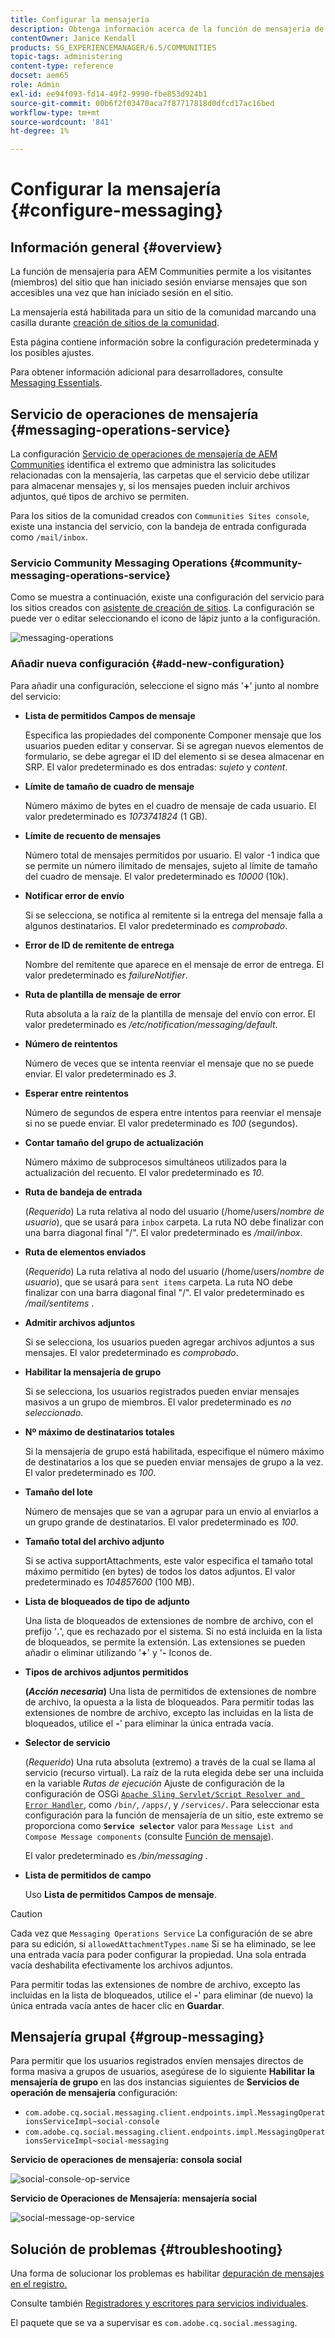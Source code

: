 ```yaml
---
title: Configurar la mensajería
description: Obtenga información acerca de la función de mensajería de AEM Communities que permite a los visitantes (miembros) del sitio que han iniciado sesión enviarse mensajes entre sí.
contentOwner: Janice Kendall
products: SG_EXPERIENCEMANAGER/6.5/COMMUNITIES
topic-tags: administering
content-type: reference
docset: aem65
role: Admin
exl-id: ee94f093-fd14-49f2-9990-fbe853d924b1
source-git-commit: 00b6f2f03470aca7f87717818d0dfcd17ac16bed
workflow-type: tm+mt
source-wordcount: '841'
ht-degree: 1%

---
```


# Configurar la mensajería {#configure-messaging}

## Información general {#overview}

La función de mensajería para AEM Communities permite a los visitantes (miembros) del sitio que han iniciado sesión enviarse mensajes que son accesibles una vez que han iniciado sesión en el sitio.

La mensajería está habilitada para un sitio de la comunidad marcando una casilla durante [creación de sitios de la comunidad](/help/communities/sites-console.md).

Esta página contiene información sobre la configuración predeterminada y los posibles ajustes.

Para obtener información adicional para desarrolladores, consulte [Messaging Essentials](/help/communities/essentials-messaging.md).

## Servicio de operaciones de mensajería {#messaging-operations-service}

La configuración [Servicio de operaciones de mensajería de AEM Communities](https://localhost:4502/system/console/configMgr/com.adobe.cq.social.messaging.client.endpoints.impl.MessagingOperationsServiceImpl) identifica el extremo que administra las solicitudes relacionadas con la mensajería, las carpetas que el servicio debe utilizar para almacenar mensajes y, si los mensajes pueden incluir archivos adjuntos, qué tipos de archivo se permiten.

Para los sitios de la comunidad creados con `Communities Sites console`, existe una instancia del servicio, con la bandeja de entrada configurada como `/mail/inbox`.

### Servicio Community Messaging Operations {#community-messaging-operations-service}

Como se muestra a continuación, existe una configuración del servicio para los sitios creados con [asistente de creación de sitios](/help/communities/sites-console.md). La configuración se puede ver o editar seleccionando el icono de lápiz junto a la configuración.

![messaging-operations](assets/messaging-operations.png)

### Añadir nueva configuración {#add-new-configuration}

Para añadir una configuración, seleccione el signo más &#39;**+**&#39; junto al nombre del servicio:

* **Lista de permitidos Campos de mensaje**

  Especifica las propiedades del componente Componer mensaje que los usuarios pueden editar y conservar. Si se agregan nuevos elementos de formulario, se debe agregar el ID del elemento si se desea almacenar en SRP. El valor predeterminado es dos entradas: *sujeto* y *content*.

* **Límite de tamaño de cuadro de mensaje**

  Número máximo de bytes en el cuadro de mensaje de cada usuario. El valor predeterminado es *1073741824* (1 GB).

* **Límite de recuento de mensajes**

  Número total de mensajes permitidos por usuario. El valor -1 indica que se permite un número ilimitado de mensajes, sujeto al límite de tamaño del cuadro de mensaje. El valor predeterminado es *10000* (10k).

* **Notificar error de envío**

  Si se selecciona, se notifica al remitente si la entrega del mensaje falla a algunos destinatarios. El valor predeterminado es *comprobado*.

* **Error de ID de remitente de entrega**

  Nombre del remitente que aparece en el mensaje de error de entrega. El valor predeterminado es *failureNotifier*.

* **Ruta de plantilla de mensaje de error**

  Ruta absoluta a la raíz de la plantilla de mensaje del envío con error. El valor predeterminado es */etc/notification/messaging/default*.

* **Número de reintentos**

  Número de veces que se intenta reenviar el mensaje que no se puede enviar. El valor predeterminado es *3*.

* **Esperar entre reintentos**

  Número de segundos de espera entre intentos para reenviar el mensaje si no se puede enviar. El valor predeterminado es *100* (segundos).

* **Contar tamaño del grupo de actualización**

  Número máximo de subprocesos simultáneos utilizados para la actualización del recuento. El valor predeterminado es *10*.

* **Ruta de bandeja de entrada**

  (*Requerido*) La ruta relativa al nodo del usuario (/home/users/*nombre de usuario*), que se usará para `inbox` carpeta. La ruta NO debe finalizar con una barra diagonal final &quot;/&quot;. El valor predeterminado es */mail/inbox*.

* **Ruta de elementos enviados**

  (*Requerido*) La ruta relativa al nodo del usuario (/home/users/*nombre de usuario*), que se usará para `sent items` carpeta. La ruta NO debe finalizar con una barra diagonal final &quot;/&quot;. El valor predeterminado es */mail/sentitems* .

* **Admitir archivos adjuntos**

  Si se selecciona, los usuarios pueden agregar archivos adjuntos a sus mensajes. El valor predeterminado es *comprobado*.

* **Habilitar la mensajería de grupo**

  Si se selecciona, los usuarios registrados pueden enviar mensajes masivos a un grupo de miembros. El valor predeterminado es *no seleccionado*.

* **Nº máximo de destinatarios totales**

  Si la mensajería de grupo está habilitada, especifique el número máximo de destinatarios a los que se pueden enviar mensajes de grupo a la vez. El valor predeterminado es *100*.

* **Tamaño del lote**

  Número de mensajes que se van a agrupar para un envío al enviarlos a un grupo grande de destinatarios. El valor predeterminado es *100*.

* **Tamaño total del archivo adjunto**

  Si se activa supportAttachments, este valor especifica el tamaño total máximo permitido (en bytes) de todos los datos adjuntos. El valor predeterminado es *104857600* (100 MB).

* **Lista de bloqueados de tipo de adjunto**

  Una lista de bloqueados de extensiones de nombre de archivo, con el prefijo &#39;**.**&#39;, que es rechazado por el sistema. Si no está incluida en la lista de bloqueados, se permite la extensión. Las extensiones se pueden añadir o eliminar utilizando &#39;**+**&#39; y &#39;**-** Iconos de.

* **Tipos de archivos adjuntos permitidos**

  **(*Acción necesaria*)** Una lista de permitidos de extensiones de nombre de archivo, la opuesta a la lista de bloqueados. Para permitir todas las extensiones de nombre de archivo, excepto las incluidas en la lista de bloqueados, utilice el **-**&#39; para eliminar la única entrada vacía.

* **Selector de servicio**

  (*Requerido*) Una ruta absoluta (extremo) a través de la cual se llama al servicio (recurso virtual). La raíz de la ruta elegida debe ser una incluida en la variable *Rutas de ejecución* Ajuste de configuración de la configuración de OSGi [`Apache Sling Servlet/Script Resolver and Error Handler`](https://localhost:4502/system/console/configMgr/org.apache.sling.servlets.resolver.SlingServletResolver), como `/bin/`, `/apps/`, y `/services/`. Para seleccionar esta configuración para la función de mensajería de un sitio, este extremo se proporciona como **`Service selector`** valor para `Message List and Compose Message components` (consulte [Función de mensaje](/help/communities/configure-messaging.md)).

  El valor predeterminado es */bin/messaging* .

* **Lista de permitidos de campo**

  Uso **Lista de permitidos Campos de mensaje**.

>[!CAUTION]
>
>Cada vez que `Messaging Operations Service` La configuración de se abre para su edición, si `allowedAttachmentTypes.name` Si se ha eliminado, se lee una entrada vacía para poder configurar la propiedad. Una sola entrada vacía deshabilita efectivamente los archivos adjuntos.
>
>Para permitir todas las extensiones de nombre de archivo, excepto las incluidas en la lista de bloqueados, utilice el **-**&#39; para eliminar (de nuevo) la única entrada vacía antes de hacer clic en **Guardar**.

## Mensajería grupal {#group-messaging}

Para permitir que los usuarios registrados envíen mensajes directos de forma masiva a grupos de usuarios, asegúrese de lo siguiente **Habilitar la mensajería de grupo** en las dos instancias siguientes de **Servicios de operación de mensajería** configuración:

* `com.adobe.cq.social.messaging.client.endpoints.impl.MessagingOperationsServiceImpl~social-console`
* `com.adobe.cq.social.messaging.client.endpoints.impl.MessagingOperationsServiceImpl~social-messaging`

**Servicio de operaciones de mensajería: consola social**

![social-console-op-service](assets/social-console-op-service.png)

**Servicio de Operaciones de Mensajería: mensajería social**

![social-message-op-service](assets/social-message-op-service.png)

## Solución de problemas {#troubleshooting}

Una forma de solucionar los problemas es habilitar [depuración de mensajes en el registro.](/help/sites-administering/troubleshooting.md)

Consulte también [Registradores y escritores para servicios individuales](/help/sites-deploying/configure-logging.md#loggers-and-writers-for-individual-services).

El paquete que se va a supervisar es `com.adobe.cq.social.messaging`.

